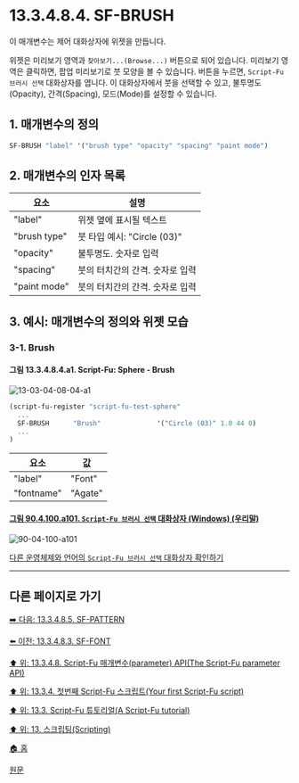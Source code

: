 # 13.3.4.8.4. SF-BRUSH
이 매개변수는 제어 대화상자에 위젯을 만듭니다.

위젯은 미리보기 영역과 `찾아보기...(Browse...)` 버튼으로 되어 있습니다. 미리보기 영역은 클릭하면, 팝업 미리보기로 붓 모양을 볼 수 있습니다. 버튼을 누르면, `Script-Fu 브러시 선택` 대화상자를 엽니다. 이 대화상자에서 붓을 선택할 수 있고, 불투명도(Opacity), 간격(Spacing), 모드(Mode)를 설정할 수 있습니다.

<a id="13-03-04-08-04-s1"></a>

## 1. 매개변수의 정의

```scheme
SF-BRUSH "label" '("brush type" "opacity" "spacing" "paint mode")
```

<a id="13-03-04-08-04-s2"></a>

## 2. 매개변수의 인자 목록

|요소|설명|
|---|---|
|"label"|위젯 옆에 표시될 텍스트|
|"brush type"|붓 타입 예시: "Circle (03)"|
|"opacity"|불투명도. 숫자로 입력|
|"spacing"|붓의 터치간의 간격. 숫자로 입력|
|"paint mode"|붓의 터치간의 간격. 숫자로 입력|

<a id="13-03-04-08-04-s3"></a>

## 3. 예시: 매개변수의 정의와 위젯 모습

<a id="13-03-04-08-04-s3-01"></a>

### 3-1. Brush

<a id="13-03-04-08-04-a1"></a>

#### 그림 13.3.4.8.4.a1. Script-Fu: Sphere - Brush
![13-03-04-08-04-a1](https://github.com/wonder13662/gimp/assets/15767104/9809e348-33dc-438f-af48-eea04b171b71)

```scheme
(script-fu-register "script-fu-test-sphere"
  ...
  SF-BRUSH      "Brush"              '("Circle (03)" 1.0 44 0)
  ...
)
```

|요소|값|
|---|---|
|"label"|"Font"|
|"fontname"|"Agate"|

<a id="90-04-100-a101"></a>

#### [그림 90.4.100.a101. `Script-Fu 브러시 선택` 대화상자 (Windows) (우리말)](./90-04-0100-script_fu_brush_selection.md#90-04-100-a101)
![90-04-100-a101](https://github.com/wonder13662/gimp/assets/15767104/140530c7-06b7-4b3b-9372-d2a770bf6108)

[다른 운영체제와 언어의 `Script-Fu 브러시 선택` 대화상자 확인하기](./90-04-0100-script_fu_brush_selection.md#90-04-100-a102)

***

## 다른 페이지로 가기

[➡️ 다음: 13.3.4.8.5. SF-PATTERN](./13-03-04-08-05-sf_pattern.md)

[⬅️ 이전: 13.3.4.8.3. SF-FONT](./13-03-04-08-03-sf_font.md)

[⬆️ 위: 13.3.4.8. Script-Fu 매개변수(parameter) API(The Script-Fu parameter API)](./13-03-04-08-00-the_script_fu_parameter_api.md)

[⬆️ 위: 13.3.4. 첫번째 Script-Fu 스크립트(Your first Script-Fu script)](./13-03-04-00-your-first-script-fu-script.md)

[⬆️ 위: 13.3. Script-Fu 튜토리얼(A Script-Fu tutorial)](./13-03-00-a-script-fu-tutorial.md)

[⬆️ 위: 13. 스크립팅(Scripting)](./13-00-scripting.md)

[🏠 홈](./00-home.md)

[원문](https://docs.gimp.org/2.10/ko/gimp-using-script-fu-tutorial-first-script.html#gimp-using-script-fu-api)